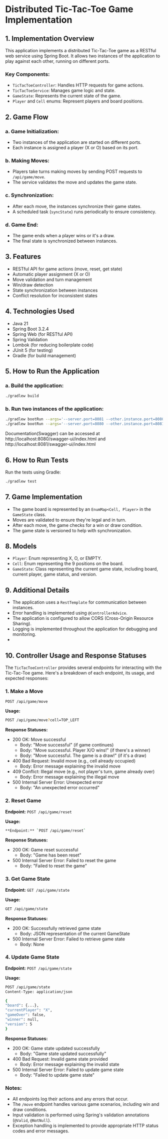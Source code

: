 # Distributed Tic-Tac-Toe Game Implementation

## 1. Implementation Overview

This application implements a distributed Tic-Tac-Toe game as a RESTful web service using Spring Boot. It allows two
instances of the application to play against each other, running on different ports.

### Key Components:

- `TicTacToeController`: Handles HTTP requests for game actions.
- `TicTacToeService`: Manages game logic and state.
- `GameState`: Represents the current state of the game.
- `Player` and `Cell` enums: Represent players and board positions.

## 2. Game Flow

### a. Game Initialization:

- Two instances of the application are started on different ports.
- Each instance is assigned a player (X or O) based on its port.

### b. Making Moves:

- Players take turns making moves by sending POST requests to `/api/game/move`.
- The service validates the move and updates the game state.

### c. Synchronization:

- After each move, the instances synchronize their game states.
- A scheduled task (`syncState`) runs periodically to ensure consistency.

### d. Game End:

- The game ends when a player wins or it's a draw.
- The final state is synchronized between instances.

## 3. Features

- RESTful API for game actions (move, reset, get state)
- Automatic player assignment (X or O)
- Move validation and turn management
- Win/draw detection
- State synchronization between instances
- Conflict resolution for inconsistent states

## 4. Technologies Used

- Java 21
- Spring Boot 3.2.4
- Spring Web (for RESTful API)
- Spring Validation
- Lombok (for reducing boilerplate code)
- JUnit 5 (for testing)
- Gradle (for build management)

## 5. How to Run the Application

### a. Build the application:

```bash
./gradlew build
```

### b. Run two instances of the application:

```bash
./gradlew bootRun --args='--server.port=8081 --other.instance.port=8080 --player.assignment=X'
./gradlew bootRun --args='--server.port=8080 --other.instance.port=8081 --player.assignment=O'

```

Documentation(Swagger) can be accessed at http://localhost:8080/swagger-ui/index.html and
http://localhost:8081/swagger-ui/index.html

## 6. How to Run Tests

Run the tests using Gradle:

```bash
./gradlew test
```

## 7. Game Implementation

- The game board is represented by an `EnumMap<Cell, Player>` in the `GameState` class.
- Moves are validated to ensure they're legal and in turn.
- After each move, the game checks for a win or draw condition.
- The game state is versioned to help with synchronization.

## 8. Models

- `Player`: Enum representing X, O, or EMPTY.
- `Cell`: Enum representing the 9 positions on the board.
- `GameState`: Class representing the current game state, including board, current player, game status, and version.

## 9. Additional Details

- The application uses a `RestTemplate` for communication between instances.
- Error handling is implemented using `@ControllerAdvice`.
- The application is configured to allow CORS (Cross-Origin Resource Sharing).
- Logging is implemented throughout the application for debugging and monitoring.
-

## 10. Controller Usage and Response Statuses

The `TicTacToeController` provides several endpoints for interacting with the Tic-Tac-Toe game. Here's a breakdown of
each endpoint, its usage, and expected responses:

### 1. Make a Move

`POST /api/game/move`

**Usage:**

```bash
POST /api/game/move?cell=TOP_LEFT
```

**Response Statuses:**

- 200 OK: Move successful
    - Body: "Move successful" (if game continues)
    - Body: "Move successful. Player X/O wins!" (if there's a winner)
    - Body: "Move successful. The game is a draw!" (if it's a draw)
- 400 Bad Request: Invalid move (e.g., cell already occupied)
    - Body: Error message explaining the invalid move
- 409 Conflict: Illegal move (e.g., not player's turn, game already over)
    - Body: Error message explaining the illegal move
- 500 Internal Server Error: Unexpected error
    - Body: "An unexpected error occurred"

### 2. Reset Game

**Endpoint:** `POST /api/game/reset`

**Usage:**

```bash
**Endpoint:** `POST /api/game/reset`
```

**Response Statuses:**

- 200 OK: Game reset successful
    - Body: "Game has been reset"
- 500 Internal Server Error: Failed to reset the game
    - Body: "Failed to reset the game"

### 3. Get Game State

**Endpoint:** `GET /api/game/state`

**Usage:**

```bash
GET /api/game/state
```

**Response Statuses:**

- 200 OK: Successfully retrieved game state
    - Body: JSON representation of the current GameState
- 500 Internal Server Error: Failed to retrieve game state
    - Body: None

### 4. Update Game State

**Endpoint:** `POST /api/game/state`

**Usage:**

```bash
POST /api/game/state
Content-Type: application/json

{
"board": {...},
"currentPlayer": "X",
"gameOver": false,
"winner": null,
"version": 5
}
```

**Response Statuses:**

- 200 OK: Game state updated successfully
    - Body: "Game state updated successfully"
- 400 Bad Request: Invalid game state provided
    - Body: Error message explaining the invalid state
- 500 Internal Server Error: Failed to update game state
    - Body: "Failed to update game state"

### Notes:

- All endpoints log their actions and any errors that occur.
- The `/move` endpoint handles various game scenarios, including win and draw conditions.
- Input validation is performed using Spring's validation annotations (`@Valid`, `@NotNull`).
- Exception handling is implemented to provide appropriate HTTP status codes and error messages.


